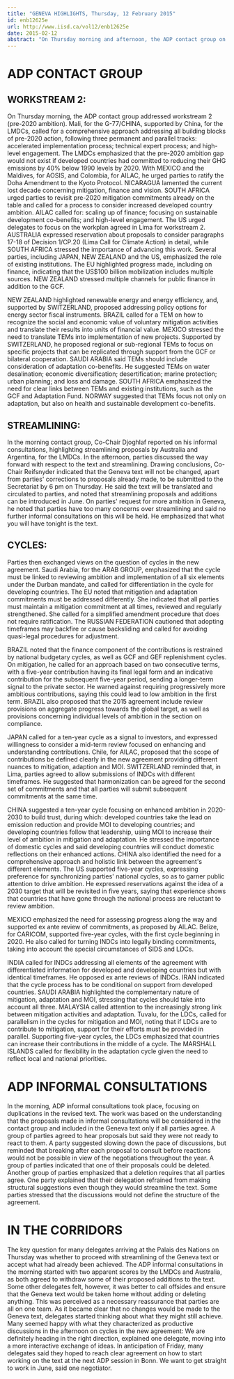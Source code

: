 ```yaml
---
title: "GENEVA HIGHLIGHTS, Thursday, 12 February 2015"
id: enb12625e
url: http://www.iisd.ca/vol12/enb12625e
date: 2015-02-12
abstract: "On Thursday morning and afternoon, the ADP contact group on item 3 (implementation of all the elements of Decision 1/CP.17) convened. In the morning, informal consultations took place on streamlining."
---
```


# ADP CONTACT GROUP

## WORKSTREAM 2:

On Thursday morning, the ADP contact group addressed workstream 2 (pre-2020 ambition). Mali, for the G-77/CHINA, supported by China, for the LMDCs, called for a comprehensive approach addressing all building blocks of pre-2020 action, following three permanent and parallel tracks: accelerated implementation process; technical expert process; and high-level engagement. The LMDCs emphasized that the pre-2020 ambition gap would not exist if developed countries had committed to reducing their GHG emissions by 40% below 1990 levels by 2020. With MEXICO and the Maldives, for AOSIS, and Colombia, for AILAC, he urged parties to ratify the Doha Amendment to the Kyoto Protocol. NICARAGUA lamented the current lost decade concerning mitigation, finance and vision. SOUTH AFRICA urged parties to revisit pre-2020 mitigation commitments already on the table and called for a process to consider increased developed country ambition. AILAC called for: scaling up of finance; focusing on sustainable development co-benefits; and high-level engagement. The US urged delegates to focus on the workplan agreed in Lima for workstream 2. AUSTRALIA expressed reservation about proposals to consider paragraphs 17-18 of Decision 1/CP.20 (Lima Call for Climate Action) in detail, while SOUTH AFRICA stressed the importance of advancing this work. Several parties, including JAPAN, NEW ZEALAND and the US, emphasized the role of existing institutions. The EU highlighted progress made, including on finance, indicating that the US$100 billion mobilization includes multiple sources. NEW ZEALAND stressed multiple channels for public finance in addition to the GCF.

NEW ZEALAND highlighted renewable energy and energy efficiency, and, supported by SWITZERLAND, proposed addressing policy options for energy sector fiscal instruments. BRAZIL called for a TEM on how to recognize the social and economic value of voluntary mitigation activities and translate their results into units of financial value. MEXICO stressed the need to translate TEMs into implementation of new projects. Supported by SWITZERLAND, he proposed regional or sub-regional TEMs to focus on specific projects that can be replicated through support from the GCF or bilateral cooperation. SAUDI ARABIA said TEMs should include consideration of adaptation co-benefits. He suggested TEMs on water desalination; economic diversification; desertification; marine protection; urban planning; and loss and damage. SOUTH AFRICA emphasized the need for clear links between TEMs and existing institutions, such as the GCF and Adaptation Fund. NORWAY suggested that TEMs focus not only on adaptation, but also on health and sustainable development co-benefits.

## STREAMLINING:

In the morning contact group, Co-Chair Djoghlaf reported on his informal consultations, highlighting streamlining proposals by Australia and Argentina, for the LMDCs. In the afternoon, parties discussed the way forward with respect to the text and streamlining. Drawing conclusions, Co-Chair Reifsnyder indicated that the Geneva text will not be changed, apart from parties' corrections to proposals already made, to be submitted to the Secretariat by 6 pm on Thursday. He said the text will be translated and circulated to parties, and noted that streamlining proposals and additions can be introduced in June. On parties' request for more ambition in Geneva, he noted that parties have too many concerns over streamlining and said no further informal consultations on this will be held. He emphasized that what you will have tonight is the text.

## CYCLES:

Parties then exchanged views on the question of cycles in the new agreement. Saudi Arabia, for the ARAB GROUP, emphasized that the cycle must be linked to reviewing ambition and implementation of all six elements under the Durban mandate, and called for differentiation in the cycle for developing countries. The EU noted that mitigation and adaptation commitments must be addressed differently. She indicated that all parties must maintain a mitigation commitment at all times, reviewed and regularly strengthened. She called for a simplified amendment procedure that does not require ratification. The RUSSIAN FEDERATION cautioned that adopting timeframes may backfire or cause backsliding and called for avoiding quasi-legal procedures for adjustment.

BRAZIL noted that the finance component of the contributions is restrained by national budgetary cycles, as well as GCF and GEF replenishment cycles. On mitigation, he called for an approach based on two consecutive terms, with a five-year contribution having its final legal form and an indicative contribution for the subsequent five-year period, sending a longer-term signal to the private sector. He warned against requiring progressively more ambitious contributions, saying this could lead to low ambition in the first term. BRAZIL also proposed that the 2015 agreement include review provisions on aggregate progress towards the global target, as well as provisions concerning individual levels of ambition in the section on compliance.

JAPAN called for a ten-year cycle as a signal to investors, and expressed willingness to consider a mid-term review focused on enhancing and understanding contributions. Chile, for AILAC, proposed that the scope of contributions be defined clearly in the new agreement providing different nuances to mitigation, adaption and MOI. SWITZERLAND reminded that, in Lima, parties agreed to allow submissions of INDCs with different timeframes. He suggested that harmonization can be agreed for the second set of commitments and that all parties will submit subsequent commitments at the same time.

CHINA suggested a ten-year cycle focusing on enhanced ambition in 2020-2030 to build trust, during which: developed countries take the lead on emission reduction and provide MOI to developing countries; and developing countries follow that leadership, using MOI to increase their level of ambition in mitigation and adaptation. He stressed the importance of domestic cycles and said developing countries will conduct domestic reflections on their enhanced actions. CHINA also identified the need for a comprehensive approach and holistic link between the agreement's different elements. The US supported five-year cycles, expressing preference for synchronizing parties' national cycles, so as to garner public attention to drive ambition. He expressed reservations against the idea of a 2030 target that will be revisited in five years, saying that experience shows that countries that have gone through the national process are reluctant to review ambition.

MEXICO emphasized the need for assessing progress along the way and supported ex ante review of commitments, as proposed by AILAC. Belize, for CARICOM, supported five-year cycles, with the first cycle beginning in 2020. He also called for turning INDCs into legally binding commitments, taking into account the special circumstances of SIDS and LDCs.

INDIA called for INDCs addressing all elements of the agreement with differentiated information for developed and developing countries but with identical timeframes. He opposed ex ante reviews of INDCs. IRAN indicated that the cycle process has to be conditional on support from developed countries. SAUDI ARABIA highlighted the complementary nature of mitigation, adaptation and MOI, stressing that cycles should take into account all three. MALAYSIA called attention to the increasingly strong link between mitigation activities and adaptation. Tuvalu, for the LDCs, called for parallelism in the cycles for mitigation and MOI, noting that if LDCs are to contribute to mitigation, support for their efforts must be provided in parallel. Supporting five-year cycles, the LDCs emphasized that countries can increase their contributions in the middle of a cycle. The MARSHALL ISLANDS called for flexibility in the adaptation cycle given the need to reflect local and national priorities.

# ADP INFORMAL CONSULTATIONS

In the morning, ADP informal consultations took place, focusing on duplications in the revised text. The work was based on the understanding that the proposals made in informal consultations will be considered in the contact group and included in the Geneva text only if all parties agree. A group of parties agreed to hear proposals but said they were not ready to react to them. A party suggested slowing down the pace of discussions, but reminded that breaking after each proposal to consult before reactions would not be possible in view of the negotiations throughout the year. A group of parties indicated that one of their proposals could be deleted. Another group of parties emphasized that a deletion requires that all parties agree. One party explained that their delegation refrained from making structural suggestions even though they would streamline the text. Some parties stressed that the discussions would not define the structure of the agreement.

# IN THE CORRIDORS

The key question for many delegates arriving at the Palais des Nations on Thursday was whether to proceed with streamlining of the Geneva text or accept what had already been achieved. The ADP informal consultations in the morning started with two apparent scores by the LMDCs and Australia, as both agreed to withdraw some of their proposed additions to the text. Some other delegates felt, however, it was better to call offsides and ensure that the Geneva text would be taken home without adding or deleting anything. This was perceived as a necessary reassurance that parties are all on one team. As it became clear that no changes would be made to the Geneva text, delegates started thinking about what they might still achieve. Many seemed happy with what they characterized as productive discussions in the afternoon on cycles in the new agreement: We are definitely heading in the right direction, explained one delegate, moving into a more interactive exchange of ideas. In anticipation of Friday, many delegates said they hoped to reach clear agreement on how to start working on the text at the next ADP session in Bonn. We want to get straight to work in June, said one negotiator.